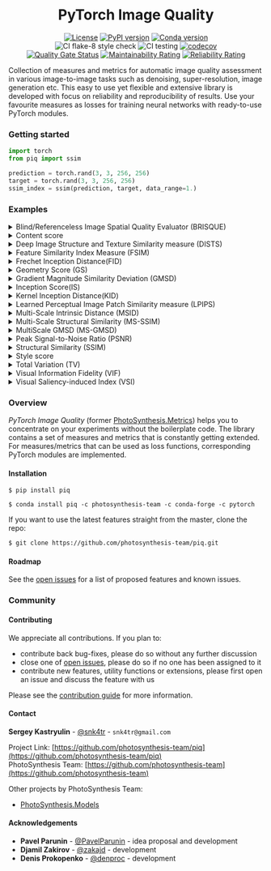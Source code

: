 <div align="center">

# PyTorch Image Quality
[![License][license-shield]][license-url]
[![PyPI version][pypi-version-shield]][pypi-version-url]
[![Conda version][conda-version-shield]][conda-version-url]  
![CI flake-8 style check][ci-flake-8-style-check-shield]
![CI testing][ci-testing]
[![codecov][codecov-shield]][codecov-url]  
[![Quality Gate Status][quality-gate-status-shield]][quality-gate-status-url]
[![Maintainability Rating][maintainability-raiting-shield]][maintainability-raiting-url]
[![Reliability Rating][reliability-rating-badge]][reliability-rating-url]
</div>

<!-- ABOUT THE PROJECT -->

Collection of measures and metrics for automatic image quality assessment in various image-to-image tasks such as 
denoising, super-resolution, image generation etc. 
This easy to use yet flexible and extensive library is developed with focus on reliability and 
reproducibility of results.
Use your favourite measures as losses for training neural networks with ready-to-use PyTorch modules.  

<!-- GETTING STARTED -->
### Getting started  

```python
import torch
from piq import ssim

prediction = torch.rand(3, 3, 256, 256)
target = torch.rand(3, 3, 256, 256)
ssim_index = ssim(prediction, target, data_range=1.)
```


<!-- EXAMPLES -->
### Examples

<!-- BRISQUE EXAMPLES -->
<details>
<summary>Blind/Referenceless Image Spatial Quality Evaluator (BRISQUE)</summary>
<p>

To compute [BRISQUE score](https://live.ece.utexas.edu/publications/2012/TIP%20BRISQUE.pdf) as a measure, use lower case function from the library:
```python
import torch
from piq import brisque
from typing import Union, Tuple

prediction = torch.rand(3, 3, 256, 256)
brisque_index: torch.Tensor = brisque(prediction, data_range=1.)
```

In order to use BRISQUE as a loss function, use corresponding PyTorch module:
```python
import torch
from piq import BRISQUELoss

loss = BRISQUELoss(data_range=1.)
prediction = torch.rand(3, 3, 256, 256, requires_grad=True)
output: torch.Tensor = loss(prediction)
output.backward()
```
</p>
</details>

<!-- CONTENT EXAMPLES -->
<details>
<summary>Content score</summary>
<p>

To compute [Content score](https://openaccess.thecvf.com/content_cvpr_2016/html/Gatys_Image_Style_Transfer_CVPR_2016_paper.html) as a loss function, use corresponding PyTorch module:
```python
import torch
from piq import ContentLoss

loss = ContentLoss(feature_extractor="vgg16", layers=("relu3_3", ))
prediction = torch.rand(3, 3, 256, 256, requires_grad=True)
output: torch.Tensor = loss(prediction)
output.backward()
```

By default VGG16 model is used, but any feature extractor model is supported. Don't forget to adjust layers names accordingly.
Features from different layers can be weighted differently. Use `weights` parameter. See other options in class docstring. 
</p>
</details>

 <!-- DISTS EXAMPLES -->
<details>
<summary>Deep Image Structure and Texture Similarity measure (DISTS)</summary>
<p>

To compute [DISTS](https://arxiv.org/abs/2004.07728) as a loss function, use corresponding PyTorch module:
```python
import torch
from piq import DISTS

loss = DISTS()
prediction = torch.rand(3, 3, 256, 256, requires_grad=True)
output: torch.Tensor = loss(prediction)
output.backward()
```

By default input images are normalized with ImageNet statistics before forwarding through VGG16 model. If there is no need to normalize the data, use `mean=[0.0, 0.0, 0.0]` and `std=[1.0, 1.0, 1.0]`.
</p>
</details>

<!-- FSIM EXAMPLES -->
 <details>
 <summary>Feature Similarity Index Measure (FSIM)</summary>
 <p>

  To compute [FSIM](https://www4.comp.polyu.edu.hk/~cslzhang/IQA/TIP_IQA_FSIM.pdf) as a measure, use lower case function from the library:
 ```python
 import torch
 from piq import fsim

 prediction = torch.rand(3, 3, 256, 256)
 target = torch.rand(3, 3, 256, 256)
 vsi_index: torch.Tensor = fsim(prediction, target, data_range=1.)
 ```

  In order to use FSIM as a loss function, use corresponding PyTorch module:
 ```python
 import torch
 from piq import FSIMLoss

 loss = FSIMLoss(data_range=1.)
 prediction = torch.rand(3, 3, 256, 256, requires_grad=True)
 target = torch.rand(3, 3, 256, 256)
 output: torch.Tensor = loss(prediction, target)
 output.backward()
 ```
 </p>
 </details>
 
 <!-- FID EXAMPLES -->
 <details>
 <summary>Frechet Inception Distance(FID)</summary>
 <p>
 
 Use `FID` class to compute [FID score](https://arxiv.org/abs/1706.08500) from image features, 
 pre-extracted from some feature extractor network:
 ```python
 import torch
 from piq import FID
 
 fid_metric = FID()
 prediction_feats = torch.rand(10000, 1024)
 target_feats = torch.rand(10000, 1024)
 msid: torch.Tensor = fid_metric(prediction_feats, target_feats)
 ```
  
 If image features are not available, extract them using `_compute_feats` of `FID` class. 
 Please note that `_compute_feats` consumes a data loader of predefined format.
 ```python
 import torch
 from  torch.utils.data import DataLoader
 from piq import FID
 
 first_dl, second_dl = DataLoader(), DataLoader()
 fid_metric = FID() 
 first_feats = fid_metric._compute_feats(first_dl)
 second_feats = fid_metric._compute_feats(second_dl)
 msid: torch.Tensor = fid_metric(first_feats, second_feats)
 ```  
 </p>
 </details>
 
 <!-- GS EXAMPLES -->
 <details>
 <summary>Geometry Score (GS)</summary>
 <p>
 
 Use `GS` class to compute [Geometry Score](https://arxiv.org/abs/1802.02664) from image features, 
 pre-extracted from some feature extractor network. Computation is heavily CPU dependent, adjust `num_workers` parameter according to your system configuration:
 ```python
 import torch
 from piq import GS
 
 gs_metric = GS(sample_size=64, num_iters=100, i_max=100, num_workers=4)
 prediction_feats = torch.rand(10000, 1024)
 target_feats = torch.rand(10000, 1024)
 gs: torch.Tensor = gs_metric(prediction_feats, target_feats)
 ```
 
 GS metric requiers `gudhi` library which is not installed by default. 
 If you use conda, write: `conda install -c conda-forge gudhi`, otherwise follow [installation guide](http://gudhi.gforge.inria.fr/python/latest/installation.html).
 </p>
 </details>
 
 <!-- GMSD EXAMPLES -->
 <details>
 <summary>Gradient Magnitude Similarity Deviation (GMSD)</summary>
 <p>
 
 This is port of MATLAB version from the authors of original paper.
 It can be used both as a measure and as a loss function. In any case it should me minimized.
 Usually values of GMSD lie in [0, 0.35] interval.
 ```python
 import torch
 from piq import GMSDLoss
 
 loss = GMSDLoss(data_range=1.)
 prediction = torch.rand(3, 3, 256, 256, requires_grad=True)
 target = torch.rand(3, 3, 256, 256)
 output: torch.Tensor = loss(prediction, target)
 output.backward()
 ```
 </p>
 </details>
 
 <!-- IS EXAMPLES -->
 <details>
 <summary>Inception Score(IS)</summary>
 <p>
 
 Use `inception_score` function to compute [IS](https://arxiv.org/abs/1606.03498) from image features, 
 pre-extracted from some feature extractor network. Note, that we follow recomendations from paper [A Note on the Inception Score](https://arxiv.org/pdf/1801.01973.pdf), which proposed small modification to original algorithm:
 ```python
 import torch
 from piq import inception_score
 
 prediction_feats = torch.rand(10000, 1024)
 mean, variance = inception_score(prediction_feats, num_splits=10)
 ```
  
 To compute difference between IS for 2 sets of image features, use `IS` class.
 ```python
 import torch
 from piq import IS
 
 
 is_metric = IS(distance='l1') 
 prediction_feats = torch.rand(10000, 1024)
 target_feats = torch.rand(10000, 1024)
 distance: torch.Tensor = is_metric(prediction_feats, target_feats)
 ```  
 </p>
 </details>
 
 <!-- KID EXAMPLES -->
 <details>
 <summary>Kernel Inception Distance(KID)</summary>
 <p>
 
 Use `KID` class to compute [KID score](https://arxiv.org/abs/1801.01401) from image features, 
 pre-extracted from some feature extractor network:
 ```python
 import torch
 from piq import KID
 
 kid_metric = KID()
 prediction_feats = torch.rand(10000, 1024)
 target_feats = torch.rand(10000, 1024)
 kid: torch.Tensor = kid_metric(prediction_feats, target_feats)
 ```
  
 If image features are not available, extract them using `_compute_feats` of `KID` class. 
 Please note that `_compute_feats` consumes a data loader of predefined format. 
 ```python
 import torch
 from  torch.utils.data import DataLoader
 from piq import KID
 
 first_dl, second_dl = DataLoader(), DataLoader()
 kid_metric = KID() 
 first_feats = kid_metric._compute_feats(first_dl)
 second_feats = kid_metric._compute_feats(second_dl)
 kid: torch.Tensor = kid_metric(first_feats, second_feats)
 ```  
 </p>
 </details>
 
 <!-- LPIPS EXAMPLES -->
<details>
<summary>Learned Perceptual Image Patch Similarity measure (LPIPS)</summary>
<p>

To compute [LPIPS](https://arxiv.org/abs/1801.03924) as a loss function, use corresponding PyTorch module:
```python
import torch
from piq import LPIPS

loss = LPIPS()
prediction = torch.rand(3, 3, 256, 256, requires_grad=True)
output: torch.Tensor = loss(prediction)
output.backward()
```
Now LPIPS is supported only for VGG16 model. If you need other models, check [original repo](https://github.com/richzhang/PerceptualSimilarity).
</p>
</details>

 <!-- MSID EXAMPLES -->
 <details>
 <summary>Multi-Scale Intrinsic Distance (MSID)</summary>
 <p>
 
 Use `MSID` class to compute [MSID score](https://arxiv.org/abs/1905.11141) from image features, 
 pre-extracted from some feature extractor network: 
 ```python
 import torch
 from piq import MSID
 
 msid_metric = MSID()
 prediction_feats = torch.rand(10000, 1024)
 target_feats = torch.rand(10000, 1024)
 msid: torch.Tensor = msid_metric(prediction_feats, target_feats)
 ```
 
 If image features are not available, extract them using `_compute_feats` of `MSID` class. 
 Please note that `_compute_feats` consumes a data loader of predefined format.
 ```python
 import torch
 from  torch.utils.data import DataLoader
 from piq import MSID
 
 first_dl, second_dl = DataLoader(), DataLoader()
 msid_metric = MSID() 
 first_feats = msid_metric._compute_feats(first_dl)
 second_feats = msid_metric._compute_feats(second_dl)
 msid: torch.Tensor = msid_metric(first_feats, second_feats)
 ```  
 </p>
 </details>
 
 <!-- MS-SSIM EXAMPLES -->
 <details>
 <summary>Multi-Scale Structural Similarity (MS-SSIM)</summary>
 <p>
 
 To compute MS-SSIM index as a measure, use lower case function from the library:
 ```python
 import torch
 from piq import multi_scale_ssim
 
 prediction = torch.rand(3, 3, 256, 256)
 target = torch.rand(3, 3, 256, 256) 
 ms_ssim_index: torch.Tensor = multi_scale_ssim(prediction, target, data_range=1.)
 ```
 
 In order to use MS-SSIM as a loss function, use corresponding PyTorch module:
 ```python
 import torch
 from piq import MultiScaleSSIMLoss
 
 loss = MultiScaleSSIMLoss(data_range=1.)
 prediction = torch.rand(3, 3, 256, 256, requires_grad=True)
 target = torch.rand(3, 3, 256, 256)
 output: torch.Tensor = loss(prediction, target)
 output.backward()
 ```
 </p>
 </details>
 
 <!-- MultiScale GMSD EXAMPLES -->
 <details>
 <summary>MultiScale GMSD (MS-GMSD)</summary>
 <p>
 
 It can be used both as a measure and as a loss function. In any case it should me minimized.
 By defualt scale weights are initialized with values from the paper. You can change them by passing a list of 4 variables to `scale_weights` argument during initialization. Both GMSD and MS-GMSD computed for greyscale images, but to take contrast changes into account authors propoced to also add chromatic component. Use flag `chromatic` to use MS-GMSDc version of the loss
 ```python
 import torch
 from piq import MultiScaleGMSDLoss
 
 loss = MultiScaleGMSDLoss(chromatic=True, data_range=1.)
 prediction = torch.rand(3, 3, 256, 256, requires_grad=True)
 target = torch.rand(3, 3, 256, 256)
 output: torch.Tensor = loss(prediction, target)
 output.backward()
 ```
 </p>
 </details>

<!-- PSNR EXAMPLES -->
<details>
<summary>Peak Signal-to-Noise Ratio (PSNR)</summary>
<p>

To compute PSNR as a measure, use lower case function from the library.
By default it computes average of PSNR if more than 1 image is included in batch.
You can specify other reduction methods by `reduction` flag.

```python
import torch
from piq import psnr
from typing import Union, Tuple

prediction = torch.rand(3, 3, 256, 256)
target = torch.rand(3, 3, 256, 256) 
psnr_mean = psnr(prediction, target, data_range=1., reduction='mean')
psnr_per_image = psnr(prediction, target, data_range=1., reduction='none')
```

Note: Colour images are first converted to YCbCr format and only luminance component is considered.
</p>
</details>

<!-- SSIM EXAMPLES -->
<details>
<summary>Structural Similarity (SSIM)</summary>
<p>

To compute SSIM index as a measure, use lower case function from the library:
```python
import torch
from piq import ssim
from typing import Union, Tuple

prediction = torch.rand(3, 3, 256, 256)
target = torch.rand(3, 3, 256, 256) 
ssim_index: Union[torch.Tensor, Tuple[torch.Tensor, torch.Tensor]] = ssim(prediction, target, data_range=1.)
```

In order to use SSIM as a loss function, use corresponding PyTorch module:
```python
import torch
from piq import SSIMLoss

loss = SSIMLoss(data_range=1.)
prediction = torch.rand(3, 3, 256, 256, requires_grad=True)
target = torch.rand(3, 3, 256, 256)
output: torch.Tensor = loss(prediction, target)
output.backward()
```
</p>
</details>

<!-- STYLE EXAMPLES -->
<details>
<summary>Style score</summary>
<p>

To compute [Style score](https://openaccess.thecvf.com/content_cvpr_2016/html/Gatys_Image_Style_Transfer_CVPR_2016_paper.html) as a loss function, use corresponding PyTorch module:
```python
import torch
from piq import StyleLoss

loss = StyleLoss(feature_extractor="vgg16", layers=("relu3_3", ))
prediction = torch.rand(3, 3, 256, 256, requires_grad=True)
output: torch.Tensor = loss(prediction)
output.backward()
```

By default VGG16 model is used, but any feature extractor model is supported. Don't forget to adjust layers names accordingly.
Features from different layers can be weighted differently. Use `weights` parameter. See other options in class docstring. 
</p>
</details>

<!-- TV EXAMPLES -->
<details>
<summary>Total Variation (TV)</summary>
<p>

To compute TV as a measure, use lower case function from the library:
```python
import torch
from piq import total_variation

data = torch.rand(3, 3, 256, 256) 
tv: torch.Tensor = total_variation(data)
```

In order to use TV as a loss function, use corresponding PyTorch module:
```python
import torch
from piq import TVLoss

loss = TVLoss()
prediction = torch.rand(3, 3, 256, 256, requires_grad=True)
output: torch.Tensor = loss(prediction)
output.backward()
```
</p>
</details>

<!-- VIF EXAMPLES -->
<details>
<summary>Visual Information Fidelity (VIF)</summary>
<p>

To compute VIF as a measure, use lower case function from the library:
```python
import torch
from piq import vif_p

predicted = torch.rand(3, 3, 256, 256)
target = torch.rand(3, 3, 256, 256)
vif: torch.Tensor = vif_p(predicted, target, data_range=1.)
```

In order to use VIF as a loss function, use corresponding PyTorch class:
```python
import torch
from piq import VIFLoss

loss = VIFLoss(sigma_n_sq=2.0, data_range=1.)
prediction = torch.rand(3, 3, 256, 256, requires_grad=True)
target = torch.rand(3, 3, 256, 256)
output: torch.Tensor = loss(prediction, target)
output.backward()
```

Note, that VIFLoss returns `1 - VIF` value.
</p>
</details>

<!-- VSI EXAMPLES -->
<details>
<summary>Visual Saliency-induced Index (VSI)</summary>
<p>

To compute [VSI score](https://ieeexplore.ieee.org/document/6873260) as a measure, use lower case function from the library:
```python
import torch
from piq import vsi

prediction = torch.rand(3, 3, 256, 256)
target = torch.rand(3, 3, 256, 256)
vsi_index: torch.Tensor = vsi(prediction, target, data_range=1.)
```

In order to use VSI as a loss function, use corresponding PyTorch module:
```python
import torch
from piq import VSILoss

loss = VSILoss(data_range=1.)
prediction = torch.rand(3, 3, 256, 256, requires_grad=True)
target = torch.rand(3, 3, 256, 256)
output: torch.Tensor = loss(prediction, target)
output.backward()
```
</p>
</details>


### Overview

*PyTorch Image Quality* (former [PhotoSynthesis.Metrics](https://pypi.org/project/photosynthesis-metrics/0.4.0/)) helps you to concentrate on your experiments without the boilerplate code.
The library contains a set of measures and metrics that is constantly getting extended. 
For measures/metrics that can be used as loss functions, corresponding PyTorch modules are implemented.
 


#### Installation

`$ pip install piq`

`$ conda install piq -c photosynthesis-team -c conda-forge -c pytorch`
 
If you want to use the latest features straight from the master, clone the repo:
```sh
$ git clone https://github.com/photosynthesis-team/piq.git
```

<!-- ROADMAP -->
#### Roadmap

See the [open issues](https://github.com/photosynthesis-team/piq/issues) for a list of proposed 
features and known issues.


<!-- COMMUNITY -->
### Community


<!-- CONTRIBUTING -->
#### Contributing

We appreciate all contributions. If you plan to: 
- contribute back bug-fixes, please do so without any further discussion
- close one of [open issues](https://github.com/photosynthesis-team/piq/issues), please do so if no one has been assigned to it
- contribute new features, utility functions or extensions, please first open an issue and discuss the feature with us

Please see the [contribution guide](CONTRIBUTING.md) for more information.


<!-- CONTACT -->
#### Contact

**Sergey Kastryulin** - [@snk4tr](https://github.com/snk4tr) - `snk4tr@gmail.com`

Project Link: [https://github.com/photosynthesis-team/piq](https://github.com/photosynthesis-team/piq)  
PhotoSynthesis Team: [https://github.com/photosynthesis-team](https://github.com/photosynthesis-team)

Other projects by PhotoSynthesis Team:  
* [PhotoSynthesis.Models](https://github.com/photosynthesis-team/photosynthesis.models)

<!-- ACKNOWLEDGEMENTS -->
#### Acknowledgements

* **Pavel Parunin** - [@PavelParunin](https://github.com/ParuninPavel) - idea proposal and development
* **Djamil Zakirov** - [@zakajd](https://github.com/zakajd) - development
* **Denis Prokopenko** - [@denproc](https://github.com/denproc) - development



<!-- MARKDOWN LINKS & IMAGES -->
<!-- https://www.markdownguide.org/basic-syntax/#reference-style-links -->
[license-shield]: https://img.shields.io/badge/License-Apache%202.0-blue.svg
[license-url]: https://github.com/photosynthesis-team/piq/blob/master/LICENSE
[ci-flake-8-style-check-shield]: https://github.com/photosynthesis-team/piq/workflows/flake-8%20style%20check/badge.svg
[ci-testing]: https://github.com/photosynthesis-team/piq/workflows/testing/badge.svg
[pypi-version-shield]: https://badge.fury.io/py/piq.svg
[pypi-version-url]: https://badge.fury.io/py/piq
[conda-version-shield]: https://anaconda.org/photosynthesis-team/piq/badges/version.svg
[conda-version-url]: https://anaconda.org/photosynthesis-team/piq
[quality-gate-status-shield]: https://sonarcloud.io/api/project_badges/measure?project=photosynthesis-team_photosynthesis.metrics&metric=alert_status
[quality-gate-status-url]: https://sonarcloud.io/dashboard?id=photosynthesis-team_photosynthesis.metrics
[maintainability-raiting-shield]: https://sonarcloud.io/api/project_badges/measure?project=photosynthesis-team_photosynthesis.metrics&metric=sqale_rating
[maintainability-raiting-url]: https://sonarcloud.io/dashboard?id=photosynthesis-team_photosynthesis.metrics
[reliability-rating-badge]: https://sonarcloud.io/api/project_badges/measure?project=photosynthesis-team_photosynthesis.metrics&metric=reliability_rating
[reliability-rating-url]:https://sonarcloud.io/dashboard?id=photosynthesis-team_photosynthesis.metrics
[codecov-shield]:https://codecov.io/gh/photosynthesis-team/piq/branch/master/graph/badge.svg
[codecov-url]:https://codecov.io/gh/photosynthesis-team/piq